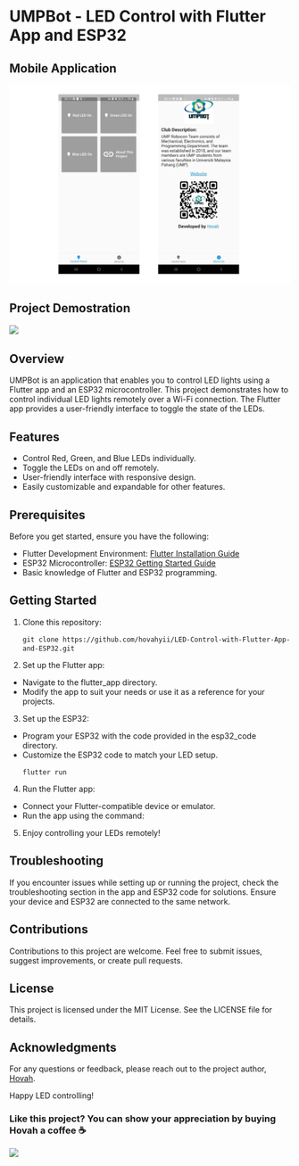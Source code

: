 # UMPBot - LED Control with Flutter App and ESP32

## Mobile Application
<img src="./assets/Screenshot.jpg">

## Project Demostration 
<img src="./assets/demo.gif">



## Overview

UMPBot is an application that enables you to control LED lights using a Flutter app and an ESP32 microcontroller. This project demonstrates how to control individual LED lights remotely over a Wi-Fi connection. The Flutter app provides a user-friendly interface to toggle the state of the LEDs.

## Features

- Control Red, Green, and Blue LEDs individually.
- Toggle the LEDs on and off remotely.
- User-friendly interface with responsive design.
- Easily customizable and expandable for other features.

## Prerequisites

Before you get started, ensure you have the following:

- Flutter Development Environment: [Flutter Installation Guide](https://flutter.dev/docs/get-started/install)
- ESP32 Microcontroller: [ESP32 Getting Started Guide](https://docs.espressif.com/projects/esp-idf/en/latest/esp32/get-started/)
- Basic knowledge of Flutter and ESP32 programming.

## Getting Started

1. Clone this repository:
   ```shell
   git clone https://github.com/hovahyii/LED-Control-with-Flutter-App-and-ESP32.git
   ```

2. Set up the Flutter app:
- Navigate to the flutter_app directory.
- Modify the app to suit your needs or use it as a reference for your projects.

3. Set up the ESP32:
- Program your ESP32 with the code provided in the esp32_code directory.
- Customize the ESP32 code to match your LED setup.
  ```shell
  flutter run
   ```
4. Run the Flutter app:
- Connect your Flutter-compatible device or emulator.
- Run the app using the command:

5. Enjoy controlling your LEDs remotely!

## Troubleshooting

If you encounter issues while setting up or running the project, check the troubleshooting section in the app and ESP32 code for solutions. Ensure your device and ESP32 are connected to the same network.

## Contributions

Contributions to this project are welcome. Feel free to submit issues, suggest improvements, or create pull requests.

## License

This project is licensed under the MIT License. See the LICENSE file for details.

## Acknowledgments

For any questions or feedback, please reach out to the project author, [Hovah](https://hovahyii.vercel.app).

Happy LED controlling!


### Like this project? You can show your appreciation by buying Hovah a coffee ☕

<a target="_blank" rel="noopener noreferrer" href="https://www.buymeacoffee.com/hovahyii"><img src="https://github.com/appcraftstudio/buymeacoffee/raw/master/Images/snapshot-bmc-button.png" width="300" style="max-width:100%;"></a>




